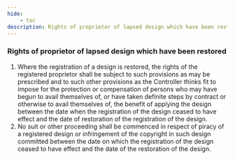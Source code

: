 ```yaml
---
hide:
    - toc
description: Rights of proprietor of lapsed design which have been restored
---
```


### Rights of proprietor of lapsed design which have been restored

1. Where the registration of a design is restored, the rights of the registered proprietor shall be subject to such provisions as may be prescribed and to such other provisions as the Controller thinks fit to impose for the protection or compensation of persons who may have begun to avail themselves of, or have taken definite steps by contract or otherwise to avail themselves of, the benefit of applying the design between the date when the registration of the design ceased to have effect and the date of restoration of the registration of the design.
2. No suit or other proceeding shall be commenced in respect of piracy of a registered design or infringement of the copyright in such design committed between the date on which the registration of the design ceased to have effect and the date of the restoration of the design.
